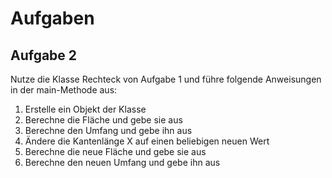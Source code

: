 # Aufgaben

## Aufgabe 2

Nutze die Klasse Rechteck von Aufgabe 1 und führe folgende Anweisungen in der main-Methode aus: 

1. Erstelle ein Objekt der Klasse
2. Berechne die Fläche und gebe sie aus
3. Berechne den Umfang und gebe ihn aus
4. Ändere die Kantenlänge X auf einen beliebigen neuen Wert
5. Berechne die neue Fläche und gebe sie aus
6. Berechne den neuen Umfang und gebe ihn aus
